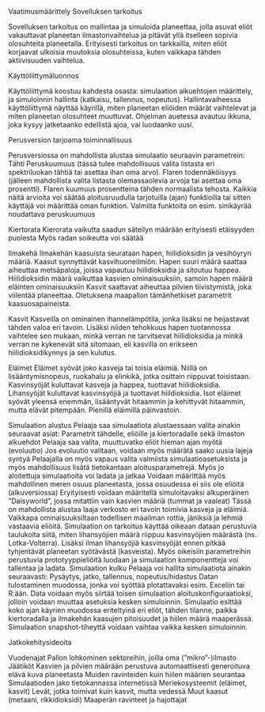 ﻿Vaatimusmäärittely
Sovelluksen tarkoitus

Sovelluksen tarkoitus on mallintaa ja simuloida planeettaa, jolla asuvat eliöt vakauttavat planeetan ilmastonvaihtelua ja pitävät yllä itselleen sopivia olosuhteita planeetalla. Erityisesti tarkoitus on tarkkailla, miten eliöt korjaavat ulkoisia muutoksia olosuhteissa, kuten vaikkapa tähden aktiivisuuden vaihtelua.

Käyttöliittymäluonnos

Käyttöliittymä koostuu kahdesta osasta: simulaation alkuehtojen määrittely, ja simuloinnin hallinta (katkaisu, tallennus, nopeutus). Hallintavaiheessa käyttöliittymä näyttää käyrillä, miten planeetan eliöiden määrät vaihtelevat ja miten planeetan olosuhteet muuttuvat. Ohjelman auetessa avautuu ikkuna, joka kysyy jatketaanko edellistä ajoa, vai luodaanko uusi.

Perusversion tarjoama toiminnallisuus

Perusversiossa on mahdollista alustaa simulaatio seuraavin parametrein:
Tähti
Peruskuumuus (tässä tulee mahdollisuus valita listasta eri spektriluokan tähtiä tai asettaa ihan oma arvo).
Flaren todennäköisyys (jälleen mahdollista valita listasta olemassaolevia arvoja tai asettaa oma prosentti).
Flaren kuumuus prosentteina tähden normaalista tehosta.
Kaikkia näitä arvioita voi säätää aloitusruudulla tarjotuilla (ajan) funktioilla tai sitten käyttäjä voi määrittää oman funktion.
Valmiita funktoita on esim. sinikäyrää noudattava peruskuumuus

Kiertorata
Kierorata vaikutta saadun säteilyn määrään erityisesti etäisyyden puolesta
Myös radan soikeutta voi säätää

Ilmakehä
Ilmakehän kaasuista seurataan hapen, hiilidioksidin ja vesihöyryn määriä.
Kaasut synnyttävät kasvihuoneilmiön. 
Hapen suuri määrä saattaa aiheuttaa metsäpaloja, joissa vapautuu hiilidioksidia ja sitoutuu happea. Hiilidioksidin määrä vaikuttaa kasvien ominaisuuksiin, samoin hapen määrä eläinten ominaisuuksiin
Kasvit saattavat aiheuttaa pilvien tiivistymistä, joka viilentää planeettaa.
Oletuksena maapallon tämänhetkiset parametrit kaasuosapaineista.


Kasvit
Kasveilla on ominainen ihannelämpötila, jonka lisäksi ne heijastavat tähden valoa eri tavoin. Lisäksi niiden tehokkuus hapen tuotannossa vaihtelee sen mukaan, minkä verran ne tarvitsevat hiilidioksidia ja minkä verran ne kykenevät sitä sitomaan, eli kasvilla on erikseen hiilidioksidikynnys ja sen kulutus.

Eläimet
Eläimet syövät joko kasveja tai toisia eläimiä. Niillä on lisääntymisnopeus, ruokahalu ja elinkikä, jotka osittain riippuvat toisistaan.
Kasvinsyöjät kuluttavat kasveja ja happea, tuottavat hiilidioksidia. Lihansyöjät kuluttavat kasvinsyöjiä ja tuottavat hiildioksidia.
Isot eläimet syövät yleensä enemmän, lisääntyvät hitaammin ja kehittyvät hitaammin, mutta elävät pitempään.
Pienillä eläimillä päinvastoin.


Simulaation alustus
Pelaaja saa simulaatiota alustaessaan valita ainakin seuraavat asiat:
Parametrit tähdelle, eliöille ja kiertoradalle sekä ilmaston alkuehdot
Pelaaja saa valita, muuttuvatko eliöt hieman ajan myötä (evoluutio)
Jos evoluutio valitaan, voidaan myös määrätä saako uusia lajeja syntyä
Pelaajalla on myös vapaus valita valmiista simulaatioasetuksista ja myös mahdollisuus lisätä tietokantaan aloitusparametrejä. Myös jo aloitettuja simulaatioita voi ladata ja jatkaa
Voidaan määrittää myös mahdollinen meren osuus planeetasta, jossa osuudessa ei siis ole eliöitä (alkuversiossa)
Eryityisesti voidaan määritellä simuloitavaksi alkuperäinen ”Daisyworld”, jossa mitattiin vain kasvien määriä (tummat ja vaaleat)
Tässä on mahdollista alustaa laaja verkosto eri tavoin toimivia kasveja ja eläimiä. Vaikkapa ominaisuuksiltaan todellisen maailman rottia, jäniksiä ja lehmiä vastaavia eliöitä. 
Simulaation on tarkoitus käyttää oikeaan dataan perustuvia taulukoita siitä, miten lihansyöjien määrä riippuu kasvinsyöjien määrästä (ns. Lotka-Volterra). Lisäksi ilman lihansyöjiä kasvinsyöjät ennen pitkää tyhjentävät planeetan syötävästä (kasveista). Myös oikeisiin parametreihin perustuvia prototyyppieliöitä luodaan ja simulaation komponentteja voi tallentaa ja ladata.
Simulaation kulku
Pelaaja voi hallita simulaatiota ainakin seuraavasti:
Pysäytys, jatko, tallennus, nopeutus/hidastus
Datan tulostaminen muodossa, jonka voi syöttää plotattavaksi esim. Exceliin tai R:ään.
Data voidaan myös siirtää toisen simulaation aloituskonfiguraatioksi, jolloin voidaan muuttaa asetuksia kesken simuloinnin. 
Simulaatio esittää koko ajan käyrien muodossa eriteltyinä eri eliöt, tähden tilanne, paikka kiertoradalla ja ilmakehän kaasujen pitoisuudet ja hiilen määrä maaperässä.
Simulaation snapshot-tiheyttä voidaan vaihtaa vaikka kesken simuloinnin.



Jatkokehitysideoita

Vuodenajat
Pallon lohkominen sektoreihin, joilla oma (”mikro”-)ilmasto
Jäätiköt
Kasvien ja pilvien määrään perustuva automaattisesti generoituva elävä kuva planeetasta
Muiden ravinteiden kuin hiilen määrien seurantaa
Simulaatioden jako tietokannassa internetissä
Meriekosysteemit (eläimet, kasvit)
Levät, jotka toimivat kuin kasvit, mutta vedessä
Muut kaasut (metaani, rikkidioksidi)
Maaperän ravinteet ja hajottajat



